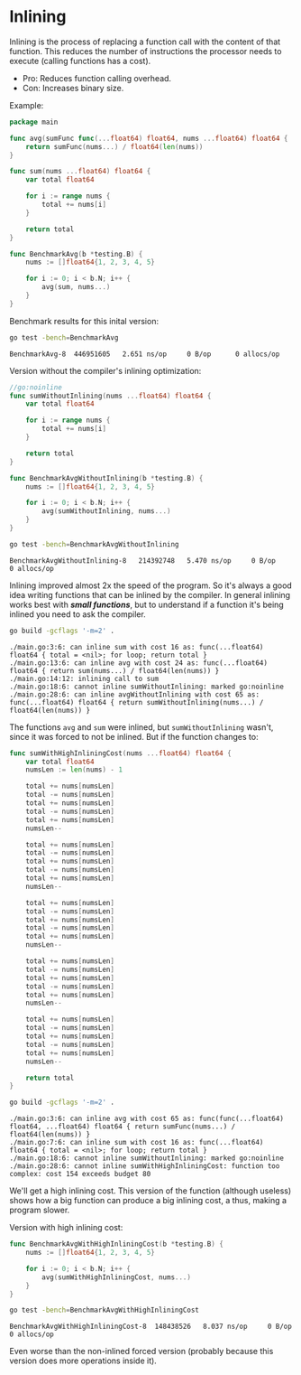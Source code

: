 # Inlining

Inlining is the process of replacing a function call with the content of that function. This reduces the number of instructions the processor needs to execute (calling functions has a cost). 

- Pro: Reduces function calling overhead.
- Con: Increases binary size.

Example:

```go
package main

func avg(sumFunc func(...float64) float64, nums ...float64) float64 {
	return sumFunc(nums...) / float64(len(nums))
}

func sum(nums ...float64) float64 {
	var total float64

	for i := range nums {
		total += nums[i]
	}

	return total
}
```

```go
func BenchmarkAvg(b *testing.B) {
	nums := []float64{1, 2, 3, 4, 5}

	for i := 0; i < b.N; i++ {
		avg(sum, nums...)
	}
}
```

Benchmark results for this inital version:

```bash
go test -bench=BenchmarkAvg
```

    BenchmarkAvg-8  446951605   2.651 ns/op     0 B/op      0 allocs/op

Version without the compiler's inlining optimization:

```go
//go:noinline
func sumWithoutInlining(nums ...float64) float64 {
	var total float64

	for i := range nums {
		total += nums[i]
	}

	return total
}
```

```go
func BenchmarkAvgWithoutInlining(b *testing.B) {
	nums := []float64{1, 2, 3, 4, 5}

	for i := 0; i < b.N; i++ {
		avg(sumWithoutInlining, nums...)
	}
}
```

```bash
go test -bench=BenchmarkAvgWithoutInlining
```

    BenchmarkAvgWithoutInlining-8   214392748   5.470 ns/op     0 B/op      0 allocs/op

Inlining improved almost 2x the speed of the program. So it's always a good idea writing functions that can be inlined by the compiler. In general inlining works best with ***small functions***, but to understand if a function it's being inlined you need to ask the compiler.

```bash
go build -gcflags '-m=2' .
```

    ./main.go:3:6: can inline sum with cost 16 as: func(...float64) float64 { total = <nil>; for loop; return total }
    ./main.go:13:6: can inline avg with cost 24 as: func(...float64) float64 { return sum(nums...) / float64(len(nums)) }
    ./main.go:14:12: inlining call to sum
    ./main.go:18:6: cannot inline sumWithoutInlining: marked go:noinline
    ./main.go:28:6: can inline avgWithoutInlining with cost 65 as: func(...float64) float64 { return sumWithoutInlining(nums...) / float64(len(nums)) }

The functions `avg` and `sum` were inlined, but `sumWithoutInlining` wasn't, since it was forced to not be inlined. But if the function changes to:

```go
func sumWithHighInliningCost(nums ...float64) float64 {
	var total float64
	numsLen := len(nums) - 1

	total += nums[numsLen]
	total -= nums[numsLen]
	total += nums[numsLen]
	total -= nums[numsLen]
	total += nums[numsLen]
	numsLen--

	total += nums[numsLen]
	total -= nums[numsLen]
	total += nums[numsLen]
	total -= nums[numsLen]
	total += nums[numsLen]
	numsLen--

	total += nums[numsLen]
	total -= nums[numsLen]
	total += nums[numsLen]
	total -= nums[numsLen]
	total += nums[numsLen]
	numsLen--

	total += nums[numsLen]
	total -= nums[numsLen]
	total += nums[numsLen]
	total -= nums[numsLen]
	total += nums[numsLen]
	numsLen--

	total += nums[numsLen]
	total -= nums[numsLen]
	total += nums[numsLen]
	total -= nums[numsLen]
	total += nums[numsLen]
	numsLen--

	return total
}
```

```bash
go build -gcflags '-m=2' .
```

    ./main.go:3:6: can inline avg with cost 65 as: func(func(...float64) float64, ...float64) float64 { return sumFunc(nums...) / float64(len(nums)) }
    ./main.go:7:6: can inline sum with cost 16 as: func(...float64) float64 { total = <nil>; for loop; return total }
    ./main.go:18:6: cannot inline sumWithoutInlining: marked go:noinline
    ./main.go:28:6: cannot inline sumWithHighInliningCost: function too complex: cost 154 exceeds budget 80

We'll get a high inlining cost. This version of the function (although useless) shows how a big function can produce a big inlining cost, a thus, making a program slower.

Version with high inlining cost:

```go
func BenchmarkAvgWithHighInliningCost(b *testing.B) {
	nums := []float64{1, 2, 3, 4, 5}

	for i := 0; i < b.N; i++ {
		avg(sumWithHighInliningCost, nums...)
	}
}
```

```bash
go test -bench=BenchmarkAvgWithHighInliningCost
```

    BenchmarkAvgWithHighInliningCost-8  148438526   8.037 ns/op     0 B/op      0 allocs/op

Even worse than the non-inlined forced version (probably because this version does more operations inside it).